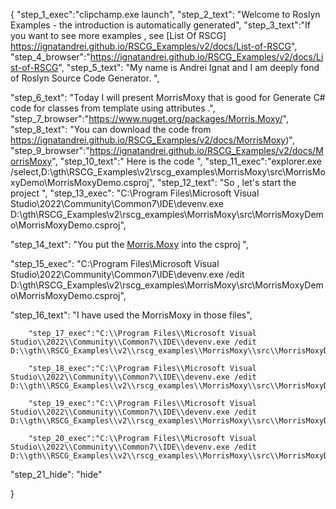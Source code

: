 {
    "step_1_exec":"clipchamp.exe launch",
    "step_2_text": "Welcome to Roslyn Examples - the introduction is automatically generated",
    "step_3_text":"If you want to see more examples , see  [List Of RSCG] https://ignatandrei.github.io/RSCG_Examples/v2/docs/List-of-RSCG",
    "step_4_browser":"https://ignatandrei.github.io/RSCG_Examples/v2/docs/List-of-RSCG",
    "step_5_text": "My name is Andrei Ignat and I am deeply fond of Roslyn Source Code Generator. ",

"step_6_text": "Today I will present MorrisMoxy  that is good for Generate C# code for classes from template using attributes .",
"step_7_browser":"https://www.nuget.org/packages/Morris.Moxy/",
"step_8_text": "You can download the code from https://ignatandrei.github.io/RSCG_Examples/v2/docs/MorrisMoxy)",
"step_9_browser":"https://ignatandrei.github.io/RSCG_Examples/v2/docs/MorrisMoxy",
"step_10_text":" Here is the code ",
"step_11_exec":"explorer.exe /select,D:\\gth\\RSCG_Examples\\v2\\rscg_examples\\MorrisMoxy\\src\\MorrisMoxyDemo\\MorrisMoxyDemo.csproj",
"step_12_text": "So , let's start the project ",
"step_13_exec": "C:\\Program Files\\Microsoft Visual Studio\\2022\\Community\\Common7\\IDE\\devenv.exe D:\\gth\\RSCG_Examples\\v2\\rscg_examples\\MorrisMoxy\\src\\MorrisMoxyDemo\\MorrisMoxyDemo.csproj",

"step_14_text": "You put the  [Morris.Moxy](https://www.nuget.org/packages/Morris.Moxy/) into the csproj ",

"step_15_exec": "C:\\Program Files\\Microsoft Visual Studio\\2022\\Community\\Common7\\IDE\\devenv.exe /edit D:\\gth\\RSCG_Examples\\v2\\rscg_examples\\MorrisMoxy\\src\\MorrisMoxyDemo\\MorrisMoxyDemo.csproj",

"step_16_text": "I have used the MorrisMoxy in those files",


        "step_17_exec":"C:\\Program Files\\Microsoft Visual Studio\\2022\\Community\\Common7\\IDE\\devenv.exe /edit D:\\gth\\RSCG_Examples\\v2\\rscg_examples\\MorrisMoxy\\src\\MorrisMoxyDemo\\mixin\\IDName.mixin",
    
        "step_18_exec":"C:\\Program Files\\Microsoft Visual Studio\\2022\\Community\\Common7\\IDE\\devenv.exe /edit D:\\gth\\RSCG_Examples\\v2\\rscg_examples\\MorrisMoxy\\src\\MorrisMoxyDemo\\Department.cs",
    
        "step_19_exec":"C:\\Program Files\\Microsoft Visual Studio\\2022\\Community\\Common7\\IDE\\devenv.exe /edit D:\\gth\\RSCG_Examples\\v2\\rscg_examples\\MorrisMoxy\\src\\MorrisMoxyDemo\\Employee.cs",
    
        "step_20_exec":"C:\\Program Files\\Microsoft Visual Studio\\2022\\Community\\Common7\\IDE\\devenv.exe /edit D:\\gth\\RSCG_Examples\\v2\\rscg_examples\\MorrisMoxy\\src\\MorrisMoxyDemo\\Program.cs",
    
"step_21_hide": "hide"


}